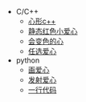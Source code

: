 * C/C++
  * [心形c++](ProjectDocs/爱心文档/心形c++.md)
  * [静态红色小爱心](ProjectDocs/爱心文档/静态红色小爱心.md)
  * [会变色的心](ProjectDocs/爱心文档/会变色的心.md)
  * [任选爱心](ProjectDocs/爱心文档/任选爱心.md)
* python
  * [画爱心](ProjectDocs/爱心文档/画爱心.md)
  * [发射爱心](ProjectDocs/爱心文档/发射爱心.md)
  * [一行代码](ProjectDocs/爱心文档/一行代码.md)
